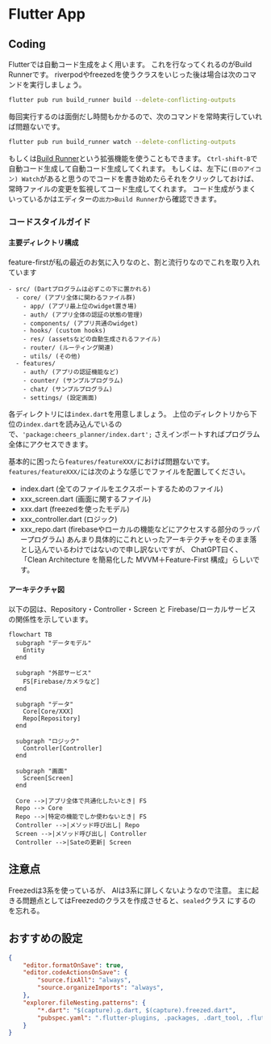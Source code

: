 # Flutter App
## Coding
Flutterでは自動コード生成をよく用います。
これを行なってくれるのがBuild Runnerです。
riverpodやfreezedを使うクラスをいじった後は場合は次のコマンドを実行しましょう。
```sh
flutter pub run build_runner build --delete-conflicting-outputs
```
毎回実行するのは面倒だし時間もかかるので、次のコマンドを常時実行していれば問題ないです。
```sh
flutter pub run build_runner watch --delete-conflicting-outputs
```
もしくは[Build Runner](https://marketplace.visualstudio.com/items?itemName=GaetSchwartz.build-runner)という拡張機能を使うこともできます。
`Ctrl-shift-B`で自動コード生成して自動コード生成してくれます。
もしくは、左下に`(目のアイコン) Watch`があると思うのでコードを書き始めたらそれをクリックしておけば、常時ファイルの変更を監視してコード生成してくれます。
コード生成がうまくいっているかはエディターの`出力>Build Runner`から確認できます。

### コードスタイルガイド
#### 主要ディレクトリ構成
feature-firstが私の最近のお気に入りなのと、割と流行りなのでこれを取り入れています
```
- src/ (Dartプログラムは必ずこの下に置かれる)
  - core/ (アプリ全体に関わるファイル群)
    - app/ (アプリ最上位のwidget置き場)
    - auth/ (アプリ全体の認証の状態の管理)
    - components/ (アプリ共通のwidget)
    - hooks/ (custom hooks)
    - res/ (assetsなどの自動生成されるファイル)
    - router/ (ルーティング関連)
    - utils/ (その他)
  - features/
    - auth/ (アプリの認証機能など)
    - counter/ (サンプルプログラム)
    - chat/ (サンプルプログラム)
    - settings/ (設定画面)
```
各ディレクトリには`index.dart`を用意しましょう。
上位のディレクトリから下位の`index.dart`を読み込んでいるので、`'package:cheers_planner/index.dart';`
さえインポートすればプログラム全体にアクセスできます。

基本的に困ったら`features/featureXXX/`におけば問題ないです。
`features/featureXXX/`には次のような感じでファイルを配置してください。
- index.dart (全てのファイルをエクスポートするためのファイル)
- xxx_screen.dart (画面に関するファイル)
- xxx.dart (freezedを使ったモデル)
- xxx_controller.dart (ロジック)
- xxx_repo.dart (firebaseやローカルの機能などにアクセスする部分のラッパープログラム)
あんまり具体的にこれといったアーキテクチャをそのまま落とし込んでいるわけではないので申し訳ないですが、
ChatGPT曰く、「Clean Architecture を簡易化した MVVM＋Feature-First 構成」らしいです。


#### アーキテクチャ図

以下の図は、Repository・Controller・Screen と Firebase/ローカルサービスの関係性を示しています。

```mermaid
flowchart TB
  subgraph "データモデル"
    Entity
  end

  subgraph "外部サービス"
    FS[Firebase/カメラなど]
  end

  subgraph "データ"
    Core[Core/XXX]
    Repo[Repository]
  end

  subgraph "ロジック"
    Controller[Controller]
  end

  subgraph "画面"
    Screen[Screen]
  end

  Core -->|アプリ全体で共通化したいとき| FS
  Repo --> Core
  Repo -->|特定の機能でしか使わないとき| FS
  Controller -->|メソッド呼び出し| Repo
  Screen -->|メソッド呼び出し| Controller
  Controller -->|Sateの更新| Screen
```

## 注意点
Freezedは3系を使っているが、 AIは3系に詳しくないようなので注意。
主に起きる問題点としてはFreezedのクラスを作成させると、`sealed`クラス
にするのを忘れる。

## おすすめの設定
```json
{
    "editor.formatOnSave": true,
    "editor.codeActionsOnSave": {
        "source.fixAll": "always",
        "source.organizeImports": "always",
    },
    "explorer.fileNesting.patterns": {
        "*.dart": "$(capture).g.dart, $(capture).freezed.dart",
        "pubspec.yaml": ".flutter-plugins, .packages, .dart_tool, .flutter-plugins-dependencies, .metadata, .packages, pubspec.lock, build.yaml, analysis_options.yaml, all_lint_rules.yaml, devtools_options.yaml, l10n.yaml, dart_test.yaml, custom_lint.log, untranslated_messages_file.txt, flutter*.yaml",
    }
}